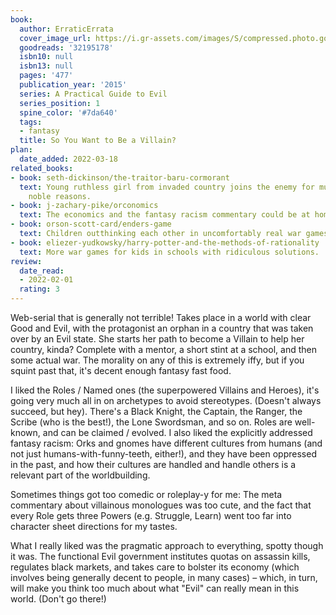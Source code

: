 ```yaml
---
book:
  author: ErraticErrata
  cover_image_url: https://i.gr-assets.com/images/S/compressed.photo.goodreads.com/books/1609235414l/32195178._SX318_.jpg
  goodreads: '32195178'
  isbn10: null
  isbn13: null
  pages: '477'
  publication_year: '2015'
  series: A Practical Guide to Evil
  series_position: 1
  spine_color: '#7da640'
  tags:
  - fantasy
  title: So You Want to Be a Villain?
plan:
  date_added: 2022-03-18
related_books:
- book: seth-dickinson/the-traitor-baru-cormorant
  text: Young ruthless girl from invaded country joins the enemy for murky, maybe
    noble reasons.
- book: j-zachary-pike/orconomics
  text: The economics and the fantasy racism commentary could be at home here, too.
- book: orson-scott-card/enders-game
  text: Children outthinking each other in uncomfortably real war games.
- book: eliezer-yudkowsky/harry-potter-and-the-methods-of-rationality
  text: More war games for kids in schools with ridiculous solutions.
review:
  date_read:
  - 2022-02-01
  rating: 3
---
```


Web-serial that is generally not terrible! Takes place in a world with clear Good and Evil, with the protagonist an
orphan in a country that was taken over by an Evil state. She starts her path to become a Villain to help her country,
kinda? Complete with a mentor, a short stint at a school, and then some actual war. The morality on any of this is
extremely iffy, but if you squint past that, it's decent enough fantasy fast food.

I liked the Roles / Named ones (the superpowered Villains and Heroes), it's going very much all in on archetypes to
avoid stereotypes. (Doesn't always succeed, but hey). There's a Black Knight, the Captain, the Ranger, the Scribe (who
is the best!), the Lone Swordsman, and so on. Roles are well-known, and can be claimed / evolved. I also liked the
explicitly addressed fantasy racism: Orks and gnomes have different cultures from humans (and not just
humans-with-funny-teeth, either!), and they have been oppressed in the past, and how their cultures are handled and
handle others is a relevant part of the worldbuilding.

Sometimes things got too comedic or roleplay-y for me: The meta commentary about villainous monologues was too cute, and
the fact that every Role gets three Powers (e.g. Struggle, Learn) went too far into character sheet directions for my
tastes.

What I really liked was the pragmatic approach to everything, spotty though it was. The functional Evil government
institutes quotas on assassin kills, regulates black markets, and takes care to bolster its economy (which involves
being generally decent to people, in many cases) – which, in turn, will make you think too much about what "Evil" can
really mean in this world. (Don't go there!)
